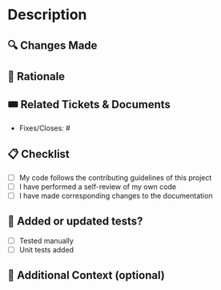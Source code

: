 # Description

<!-- Welcome to Contributors! 🌟
If you're making a significant change, please open an issue first to discuss.
This ensures we all agree on the solution before you invest time in coding. -->

## 🔍 Changes Made

<!-- What have you changed? Summarize the main points here.
Be clear and concise—this helps reviewers understand your changes quickly. -->

## 🤔 Rationale

<!-- Why are these changes necessary?
Link to any related discussions in GitHub issues or explain your reasoning here.
This context is crucial for reviewers to assess the relevance and impact of your changes. -->

## 🎟️ Related Tickets & Documents

- Fixes/Closes: #<!-- Insert GitHub issue number here -->

## 📋 Checklist

<!-- Review this checklist and confirm you’ve addressed these items before submitting your PR -->
<!-- Use UI to check the items that apply, or use [x] to mark it. -->

- [ ] My code follows the contributing guidelines of this project
- [ ] I have performed a self-review of my own code
- [ ] I have made corresponding changes to the documentation <!-- delete if not applicable -->

## 🧪 Added or updated tests?

<!-- How should reviewers verify your changes? This can be as simple as "Ran unit tests"
or more detailed like "Tested on staging with multiple environments."
More details help ensure reliability. -->
<!-- Use UI to check the items that apply, or use [x] to mark it. -->

- [ ] Tested manually
- [ ] Unit tests added

## 📝 Additional Context (optional)

<!-- Provide any additional context or information that may be helpful for the reviewers.
Links to documentation, references, or any other supplementary information that will
help reviewers understand your changes better. Include any design decisions,
alternative solutions considered, and other relevant details here. -->
